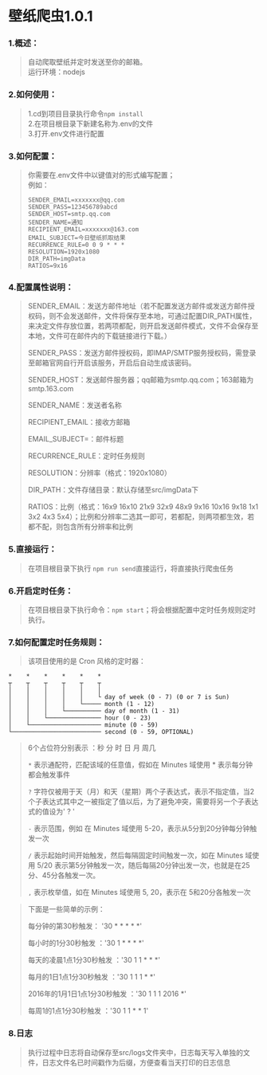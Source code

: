 # 壁纸爬虫1.0.1

### 1.概述：
> 自动爬取壁纸并定时发送至你的邮箱。    
> 运行环境：nodejs

### 2.如何使用：
> 1.cd到项目目录执行命令` npm install `   
> 2.在项目根目录下新建名称为.env的文件   
> 3.打开.env文件进行配置

### 3.如何配置：
> 你需要在.env文件中以键值对的形式编写配置；   
> 例如：
> ``` 
> SENDER_EMAIL=xxxxxxx@qq.com
> SENDER_PASS=123456789abcd
> SENDER_HOST=smtp.qq.com
> SENDER_NAME=通知
> RECIPIENT_EMAIL=xxxxxxx@163.com
> EMAIL_SUBJECT=今日壁纸抓取结果
> RECURRENCE_RULE=0 0 9 * * * 
> RESOLUTION=1920x1080
> DIR_PATH=imgData
> RATIOS=9x16
> ```


### 4.配置属性说明：
> SENDER_EMAIL：发送方邮件地址（若不配置发送方邮件或发送方邮件授权码，则不会发送邮件，文件将保存至本地，可通过配置DIR_PATH属性，来决定文件存放位置，若两项都配，则开启发送邮件模式，文件不会保存至本地，文件可在邮件内的下载链接进行下载。）    
> 
> SENDER_PASS：发送方邮件授权码，即IMAP/SMTP服务授权码，需登录至邮箱官网自行开启该服务，开启后自动生成该密码。
>  
> SENDER_HOST：发送邮件服务器；qq邮箱为smtp.qq.com；163邮箱为smtp.163.com    
> 
> SENDER_NAME：发送者名称    
> 
> RECIPIENT_EMAIL：接收方邮箱    
> 
> EMAIL_SUBJECT=：邮件标题    
> 
> RECURRENCE_RULE：定时任务规则    
> 
> RESOLUTION：分辨率（格式：1920x1080）
> 
> DIR_PATH：文件存储目录：默认存储至src/imgData下   
> 
> RATIOS：比例（格式：16x9 16x10 21x9 32x9 48x9 9x16 10x16 9x18 1x1 3x2 4x3 5x4）；比例和分辨率二选其一即可，若都配，则两项都生效，若都不配，则包含所有分辨率和比例    
> 

### 5.直接运行：
> 在项目根目录下执行 ` npm run send `直接运行，将直接执行爬虫任务

### 6.开启定时任务：
> 在项目根目录下执行命令：` npm start `；将会根据配置中定时任务规则定时执行。       



### 7.如何配置定时任务规则：
> 该项目使用的是 Cron 风格的定时器：  
```  
*    *    *    *    *    *
┬    ┬    ┬    ┬    ┬    ┬
│    │    │    │    │    │
│    │    │    │    │    └ day of week (0 - 7) (0 or 7 is Sun)
│    │    │    │    └───── month (1 - 12)
│    │    │    └────────── day of month (1 - 31)
│    │    └─────────────── hour (0 - 23)
│    └──────────────────── minute (0 - 59)
└───────────────────────── second (0 - 59, OPTIONAL)
```

> 6个占位符分别表示 ：秒 分 时 日 月 周几
> 
> ` * ` 表示通配符，匹配该域的任意值，假如在 Minutes 域使用 * 表示每分钟都会触发事件    
> 
> ` ? ` 字符仅被用于天（月）和天（星期）两个子表达式，表示不指定值，当2个子表达式其中之一被指定了值以后，为了避免冲突，需要将另一个子表达式的值设为' ? '   
>   
> ` - ` 表示范围，例如 在 Minutes 域使用 5-20，表示从5分到20分钟每分钟触发一次    
> 
> ` / ` 表示起始时间开始触发，然后每隔固定时间触发一次，如在 Minutes 域使用 5/20 表示第5分钟触发一次，随后每隔20分钟出发一次，也就是在25分、45分各触发一次。    
>  
> ` , ` 表示枚举值，如在 Minutes 域使用 5, 20，表示在 5和20分各触发一次    
> 


> 下面是一些简单的示例：   
> 
> 每分钟的第30秒触发： '30 * * * * *'    
> 
> 每小时的1分30秒触发 ：'30 1 * * * *'    
> 
> 每天的凌晨1点1分30秒触发 ：'30 1 1 * * *'    
> 
> 每月的1日1点1分30秒触发 ：'30 1 1 1 * *'    
> 
> 2016年的1月1日1点1分30秒触发 ：'30 1 1 1 2016 *'    
> 
> 每周1的1点1分30秒触发 ：'30 1 1 * * 1' 
>     

### 8.日志
> 执行过程中日志将自动保存至src/logs文件夹中，日志每天写入单独的文件，日志文件名已时间戳作为后缀，方便查看当天打印的日志信息
